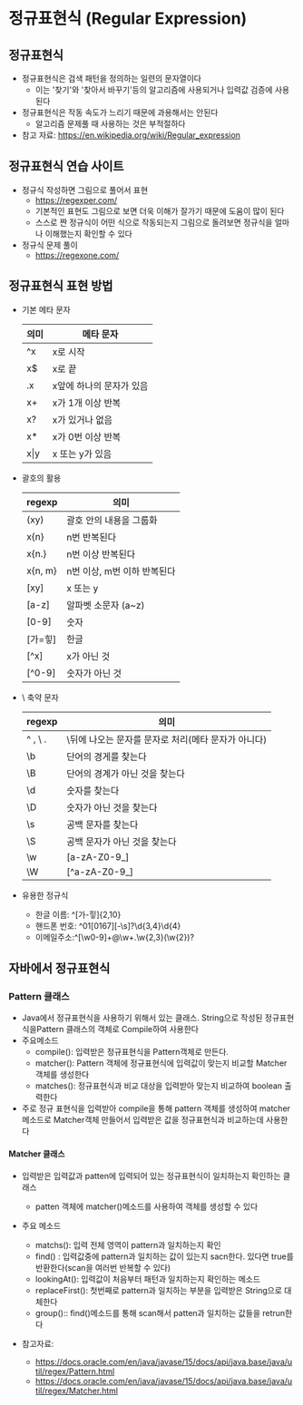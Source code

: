 # 정규표현식 (Regular Expression)

## 정규표현식

- 정규표현식은 검색 패턴을 정의하는 일련의 문자열이다
  - 이는 '찾기'와 '찾아서 바꾸기'등의 알고리즘에 사용되거나 입력값 검증에 사용된다
- 정규표현식은 작동 속도가 느리기 때문에 과용해서는 안된다
  - 알고리즘 문제풀 때 사용하는 것은 부적절하다
- 참고 자료: https://en.wikipedia.org/wiki/Regular_expression

## 정규표현식 연습 사이트

- 정규식 작성하면 그림으로 풀어서 표현
  - https://regexper.com/
  - 기본적인 표현도 그림으로 보면 더욱 이해가 잘가기 때문에 도움이 많이 된다
  - 스스로 짠 정규식이 어떤 식으로 작동되는지 그림으로 돌려보면 정규식을 얼마나 이해했는지 확인할 수 있다
- 정규식 문제 풀이 
  - https://regexone.com/

## 정규표현식 표현 방법

- 기본 메타 문자

  | 의미 | 메타 문자                |
  | ---- | ------------------------ |
  | ^x   | x로 시작                 |
  | x$   | x로 끝                   |
  | .x   | x앞에 하나의 문자가 있음 |
  | x+   | x가 1개 이상 반복        |
  | x?   | x가 있거나 없음          |
  | x*   | x가 0번 이상 반복        |
  | x\|y | x 또는 y가 있음          |

  

- 괄호의 활용

  | regexp  | 의미                        |
  | ------- | --------------------------- |
  | (xy)    | 괄호 안의 내용을 그룹화     |
  | x{n}    | n번 반복된다                |
  | x{n.}   | n번 이상 반복된다           |
  | x{n, m} | n번 이상, m번 이하 반복된다 |
  | [xy]    | x 또는 y                    |
  | [a-z]   | 알파벳 소문자 (a~z)         |
  | [0-9]   | 숫자                        |
  | [가=힣] | 한글                        |
  | [^x]    | x가 아닌 것                 |
  | [^0-9]  | 숫자가 아닌 것              |

- \ 축약 문자

  | regexp   | 의미                                                |
  | -------- | --------------------------------------------------- |
  | \^ , \ . | \뒤에 나오는 문자를 문자로 처리(메타 문자가 아니다) |
  | \b       | 단어의 경게를 찾는다                                |
  | \B       | 단어의 경계가 아닌 것을 찾는다                      |
  | \d       | 숫자를 찾는다                                       |
  | \D       | 숫자가 아닌 것을 찾는다                             |
  | \s       | 공백 문자를 찾는다                                  |
  | \S       | 공백 문자가 아닌 것을 찾는다                        |
  | \w       | [a-zA-Z0-9_]                                        |
  | \W       | [^a-zA-Z0-9_]                                       |

- 유용한 정규식

  - 한글 이름: ^[가-힣]{2,10}
  - 핸드폰 번호: ^01[0167][\-\s]?\d{3,4}\d{4}
  - 이메일주소:^[\w0-9]+\@\w+\.\w{2,3}(\w{2})?

## 자바에서 정규표현식

### Pattern 클래스

- Java에서 정규표현식을 사용하기 위해서 있는 클래스. String으로 작성된 정규표현식을Pattern 클래스의 객체로 Compile하여 사용한다
- 주요메소드
  - compile(): 입력받은 정규표현식을 Pattern객체로 만든다.
  - matcher(): Pattern 객체에 정규표현식에 입력값이 맞는지  비교할 Matcher 객체를 생성한다
  - matches(): 정규표현식과 비교 대상을 입력받아 맞는지 비교하여 boolean 출력한다
- 주로 정규 표현식을 입력받아 compile을 통해 pattern 객체를 생성하여 matcher메소드로 Matcher객체 만들어서 입력받은 값을 정규표현식과 비교하는데 사용한다

#### Matcher 클래스

- 입력받은 입력값과 patten에 입력되어 있는 정규표현식이 일치하는지 확인하는 클래스
  - patten 객체에 matcher()메소드를 사용하여 객체를 생성할 수 있다
- 주요 메소드
  - matchs(): 입력 전체 영역이 pattern과 일치하는지 확인
  - find() : 입력값중에 pattern과 일치하는 값이 있는지 sacn한다. 있다면 true를 반환한다(scan을 여러번 반복할 수 있다)
  - lookingAt(): 입력값이 처음부터 패턴과 일치하는지 확인하는 메소드
  - replaceFirst(): 첫번째로 pattern과 일치하는 부분을 입력받은 String으로 대체한다
  - group():: find()메소드를 통해 scan해서 patten과 일치하는 값들을 retrun한다

- 참고자료:
  - https://docs.oracle.com/en/java/javase/15/docs/api/java.base/java/util/regex/Pattern.html	
  - https://docs.oracle.com/en/java/javase/15/docs/api/java.base/java/util/regex/Matcher.html

